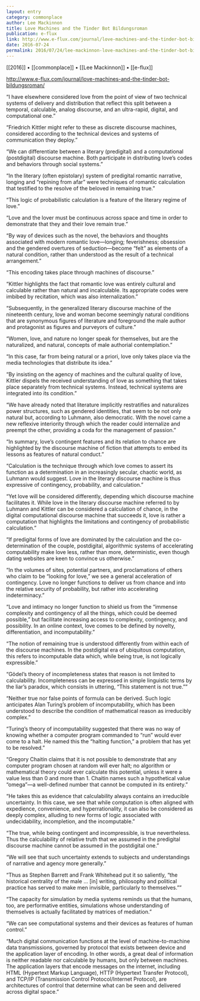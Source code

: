 ```yaml
---
layout: entry
category: commonplace
author: Lee Mackinnon
title: Love Machines and the Tinder Bot Bildungsroman
publication: e-flux
link: http://www.e-flux.com/journal/love-machines-and-the-tinder-bot-bildungsroman/
date: 2016-07-24
permalink: 2016/07/24/lee-mackinnon-love-machines-and-the-tinder-bot-bildungsroman
---
```


[[2016]] • [[commonplace]] • [[Lee Mackinnon]] • [[e-flux]]

http://www.e-flux.com/journal/love-machines-and-the-tinder-bot-bildungsroman/

“I have elsewhere considered love from the point of view of two technical systems of delivery and distribution that reflect this split between a temporal, calculable, analog discourse, and an ultra-rapid, digital, and computational one.”

“Friedrich Kittler might refer to these as discrete discourse machines, considered according to the technical devices and systems of communication they deploy.”

“We can differentiate between a literary (predigital) and a computational (postdigital) discourse machine. Both participate in distributing love’s codes and behaviors through social systems.”

“In the literary (often epistolary) system of predigital romantic narrative, longing and “repining from afar” were techniques of romantic calculation that testified to the resolve of the beloved in remaining true.”

“This logic of probabilistic calculation is a feature of the literary regime of love.”

“Love and the lover must be continuous across space and time in order to demonstrate that they and their love remain true.”

“By way of devices such as the novel, the behaviors and thoughts associated with modern romantic love—longing; feverishness; obsession and the gendered overtures of seduction—become “felt” as elements of a natural condition, rather than understood as the result of a technical arrangement.”

“This encoding takes place through machines of discourse.”

“Kittler highlights the fact that romantic love was entirely cultural and calculable rather than natural and incalculable. Its appropriate codes were imbibed by recitation, which was also internalization.”

“Subsequently, in the generalized literary discourse machine of the nineteenth century, love and woman become seemingly natural conditions that are synonymous figures of literature and foreground the male author and protagonist as figures and purveyors of culture.”

“Women, love, and nature no longer speak for themselves, but are the naturalized, and natural, concepts of male authorial contemplation.”

“In this case, far from being natural or a priori, love only takes place via the media technologies that distribute its idea.”

“By insisting on the agency of machines and the cultural quality of love, Kittler dispels the received understanding of love as something that takes place separately from technical systems. Instead, technical systems are integrated into its condition.”

“We have already noted that literature implicitly restratifies and naturalizes power structures, such as gendered identities, that seem to be not only natural but, according to Luhmann, also democratic. With the novel came a new reflexive interiority through which the reader could internalize and preempt the other, providing a coda for the management of passion.”

“In summary, love’s contingent features and its relation to chance are highlighted by the discourse machine of fiction that attempts to embed its lessons as features of natural conduct.”

“Calculation is the technique through which love comes to assert its function as a determination in an increasingly secular, chaotic world, as Luhmann would suggest. Love in the literary discourse machine is thus expressive of contingency, probability, and calculation.”

“Yet love will be considered differently, depending which discourse machine facilitates it. While love in the literary discourse machine referred to by Luhmann and Kittler can be considered a calculation of chance, in the digital computational discourse machine that succeeds it, love is rather a computation that highlights the limitations and contingency of probabilistic calculation.”

“If predigital forms of love are dominated by the calculation and the co-determination of the couple, postdigital, algorithmic systems of accelerating computability make love less, rather than more, deterministic, even though dating websites are keen to convince us otherwise.”

“In the volumes of sites, potential partners, and proclamations of others who claim to be “looking for love,” we see a general acceleration of contingency. Love no longer functions to deliver us from chance and into the relative security of probability, but rather into accelerating indeterminacy.”

“Love and intimacy no longer function to shield us from the “immense complexity and contingency of all the things, which could be deemed possible,” but facilitate increasing access to complexity, contingency, and possibility. In an online context, love comes to be defined by novelty, differentiation, and incomputability.”

“The notion of remaining true is understood differently from within each of the discourse machines. In the postdigital era of ubiquitous computation, this refers to incomputable data which, while being true, is not logically expressible.”

“Gödel’s theory of incompleteness states that reason is not limited to calculability. Incompleteness can be expressed in simple linguistic terms by the liar’s paradox, which consists in uttering, “This statement is not true.””

“Neither true nor false points of formula can be derived. Such logic anticipates Alan Turing’s problem of incomputability, which has been understood to describe the condition of mathematical reason as irreducibly complex.”

“Turing’s theory of incomputability suggested that there was no way of knowing whether a computer program commanded to “run” would ever come to a halt. He named this the “halting function,” a problem that has yet to be resolved.”

“Gregory Chaitin claims that it is not possible to demonstrate that any computer program chosen at random will ever halt; no algorithm or mathematical theory could ever calculate this potential, unless it were a value less than 0 and more than 1. Chaitin names such a hypothetical value “omega”—a well-defined number that cannot be computed in its entirety.”

“He takes this as evidence that calculability always contains an irreducible uncertainty. In this case, we see that while computation is often aligned with expedience, convenience, and hyperrationality, it can also be considered as deeply complex, alluding to new forms of logic associated with undecidability, incompletion, and the incomputable.”

“The true, while being contingent and incompressible, is true nevertheless. Thus the calculability of relative truth that we assumed in the predigital discourse machine cannot be assumed in the postdigital one.”

“We will see that such uncertainty extends to subjects and understandings of narrative and agency more generally.”

“Thus as Stephen Barrett and Frank Whitehead put it so saliently, “the historical centrality of the male … [in] writing, philosophy and political practice has served to make men invisible, particularly to themselves.””

“The capacity for simulation by media systems reminds us that the humans, too, are performative entities, simulations whose understanding of themselves is actually facilitated by matrices of mediation.”

“We can see computational systems and their devices as features of human control.”

“Much digital communication functions at the level of machine-to-machine data transmissions, governed by protocol that exists between device and the application layer of encoding. In other words, a great deal of information is neither readable nor calculable by humans, but only between machines. The application layers that encode messages on the internet, including HTML (Hypertext Markup Language), HTTP (Hypertext Transfer Protocol), and TCP/IP (Transmission Control Protocol/Internet Protocol), are architectures of control that determine what can be seen and delivered across digital space.”
